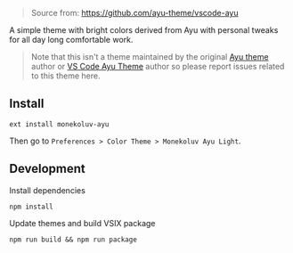 > Source from: https://github.com/ayu-theme/vscode-ayu

A simple theme with bright colors derived from Ayu with personal tweaks for all day long comfortable work.

> Note that this isn't a theme maintained by the original [Ayu theme](https://github.com/dempfi/ayu) author or [VS Code Ayu Theme](https://github.com/ayu-theme/vscode-ayu) author so please report issues related to this theme here.

## Install

```shell
ext install monekoluv-ayu
```

Then go to `Preferences > Color Theme > Monekoluv Ayu Light`.

## Development

Install dependencies
```shell
npm install
```

Update themes and build VSIX package
```shell
npm run build && npm run package
```
